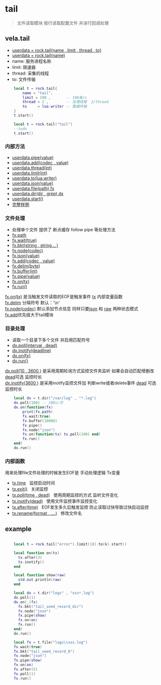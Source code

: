 # tail
> 文件读取模块 按行读取配置文件 并进行回调处理

## vela.tail
- [userdata = rock.tail{name , limit , thread , to}](#内部方法)
- [userdata = rock.tail(name)](#内部方法)
- name: 服务进程名称
- limit: 限速器
- thread: 采集的线程
- to: 文件传输
```lua
    local t = rock.tail{
        name = "tail",
        limit = 100 ,       -- 100条/s
        thread = 2 ,        -- 处理线程  2/thread
        to     = lua.writer -- 数据传输
    }
    t.start()

    local t = rock.tail("tail")
    --todo
    t.start()
```

### 内部方法

- [userdata.pipe(value)](#)
- [userdata.add(codec , value)](#)
- [userdata.thread(int)](#)
- [userdata.limit(int)](#)
- [userdata.to(lua.writer)](#)
- [userdata.json(value)](#)
- [userdata.file(path) fx](#文件处理)
- [userdata.dir(dir , grep) dx](#目录处理)
- [userdata.start()](#)
- [完整样例](#example)

### 文件处理
- 处理单个文件 提供了 断点缓存 follow pipe 等处理方法
- [fx.path]()
- [fx.wait(true)]()
- [fx.bkt(string , string,...)]()
- [fx.node(codec)]()
- [fx.json(value)]()
- [fx.add(codec , value)]()
- [fx.delim(byte)]()
- [fx.buffer(int)]()
- [fx.pipe(value)]()
- [fx.on(tx)](#内部函数)
- [fx.run()]()

[fx.on(tx)]() 是当触发文件读取的EOF是触发事件 [tx](内部结构) 内部变量函数<br/>
[fx.delim]() 分隔符号 默认：'\n' <br/>
[fx.node(codec)]() 默认添加节点信息 同样只要[json]() 和 [raw]() 两种状态模式 <br/>
[fx.add]()优先级大于tail模块

### 目录处理
- 读取一个目录下多个文件 并启用匹配符号
- [dx.poll(interval , dead)]()
- [dx.inotify(deadline)]()
- [dx.on(fx)]()
- [dx.run()]()

[dx.poll(10 , 3600 )]() 是采用周期轮询方式监控文件夹监听 如果会自动匹配增删改 [dead]()可选 监控时长 <br/>
[dx.inotify(3600 )]() 是采用inotify监控文件加 判断write或者delete事件 [dead]() 可选 监控时长<br/>
```lua
    local dx = t.dir("/var/log" , "*.log")
    dx.poll(100) -- 100s/次
    dx.on(function(fx)
        print(fx.path) 
        fx.wait(true)
        fx.buffer(10000)
        fx.pipe()
        fx.node("json")
        fx.on(function(tx) tx.poll(100) end)
        fx.run()
    end)
    dx.run()
```

### 内部函数
用来处理file文件处理的时候发生EOF是 手动处理逻辑 Tx变量

- [tx.time]() &nbsp; 监控启动时间
- [tx.exit()]() &nbsp; 关闭监控
- [tx.poll(time , dead)]() &nbsp; 使用周期监控的方式 监听文件变化
- [tx.inotify(dead)]() &nbsp; 使用文件监控事件监控变化
- [tx.after(time)]()   &nbsp; EOF发生多久后触发监控 防止读取过快导致过快启动监控
- [tx.rename(format , ....)]() &nbsp; 修改文件名

## example
```lua

    local t = rock.tail("error").limit(10).to(k).start()

    local function on(tx)
      tx.after(3)
      tx.inotify()
    end

    local function show(raw)
      std.out.println(raw)  
    end

    local dx = t.dir("logs" , "xss*.log")
    dx.poll(1)
    dx.on(_(fx)
      fx.bkt("tail_seed_record_dir")
      fx.node("json")
      fx.pipe(show)
      fx.on(on)
      fx.run()
    end)
    dx.run()

    local fx = t.file("logs\\xss.log")
    fx.wait(true)
    fx.bkt("tail_seed_record_6")
    fx.node("json")
    fx.pipe(show)
    fx.on(on)
    fx.after(5)
    fx.poll(1)
    fx.run()
```
